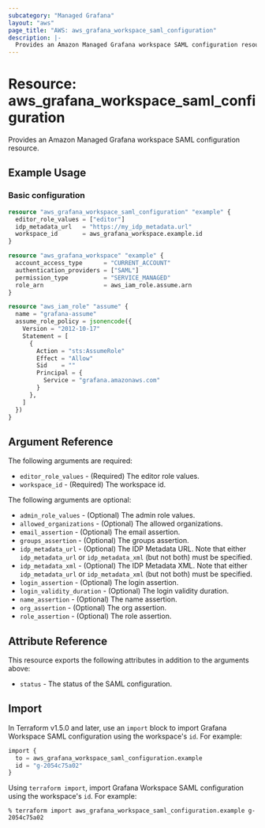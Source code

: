 ```yaml
---
subcategory: "Managed Grafana"
layout: "aws"
page_title: "AWS: aws_grafana_workspace_saml_configuration"
description: |-
  Provides an Amazon Managed Grafana workspace SAML configuration resource.
---
```


# Resource: aws_grafana_workspace_saml_configuration

Provides an Amazon Managed Grafana workspace SAML configuration resource.

## Example Usage

### Basic configuration

```terraform
resource "aws_grafana_workspace_saml_configuration" "example" {
  editor_role_values = ["editor"]
  idp_metadata_url   = "https://my_idp_metadata.url"
  workspace_id       = aws_grafana_workspace.example.id
}

resource "aws_grafana_workspace" "example" {
  account_access_type      = "CURRENT_ACCOUNT"
  authentication_providers = ["SAML"]
  permission_type          = "SERVICE_MANAGED"
  role_arn                 = aws_iam_role.assume.arn
}

resource "aws_iam_role" "assume" {
  name = "grafana-assume"
  assume_role_policy = jsonencode({
    Version = "2012-10-17"
    Statement = [
      {
        Action = "sts:AssumeRole"
        Effect = "Allow"
        Sid    = ""
        Principal = {
          Service = "grafana.amazonaws.com"
        }
      },
    ]
  })
}
```

## Argument Reference

The following arguments are required:

* `editor_role_values` - (Required) The editor role values.
* `workspace_id` - (Required) The workspace id.

The following arguments are optional:

* `admin_role_values` - (Optional) The admin role values.
* `allowed_organizations` - (Optional) The allowed organizations.
* `email_assertion` - (Optional) The email assertion.
* `groups_assertion` - (Optional) The groups assertion.
* `idp_metadata_url` - (Optional) The IDP Metadata URL. Note that either `idp_metadata_url` or `idp_metadata_xml` (but not both) must be specified.
* `idp_metadata_xml` - (Optional) The IDP Metadata XML. Note that either `idp_metadata_url` or `idp_metadata_xml` (but not both) must be specified.
* `login_assertion` - (Optional) The login assertion.
* `login_validity_duration` - (Optional) The login validity duration.
* `name_assertion` - (Optional) The name assertion.
* `org_assertion` - (Optional) The org assertion.
* `role_assertion` - (Optional) The role assertion.

## Attribute Reference

This resource exports the following attributes in addition to the arguments above:

* `status` - The status of the SAML configuration.

## Import

In Terraform v1.5.0 and later, use an `import` block to import Grafana Workspace SAML configuration using the workspace's `id`. For example:

```terraform
import {
  to = aws_grafana_workspace_saml_configuration.example
  id = "g-2054c75a02"
}
```

Using `terraform import`, import Grafana Workspace SAML configuration using the workspace's `id`. For example:

```console
% terraform import aws_grafana_workspace_saml_configuration.example g-2054c75a02
```
